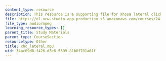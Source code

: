 ```yaml
---
content_type: resource
description: This resource is a supporting file for Xhosa lateral click.
file: https://ol-ocw-studio-app-production.s3.amazonaws.com/courses/24-901-language-and-its-structure-i-phonology-fall-2010/34ac09d8f426d3e6539981b8f701a81f_xho_lateral.mp3
file_type: audio/mpeg
learning_resource_types: []
parent_title: Study Materials
parent_type: CourseSection
resourcetype: Other
title: xho_lateral.mp3
uid: 34ac09d8-f426-d3e6-5399-81b8f701a81f
---
```

